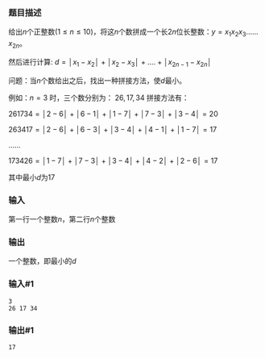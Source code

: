 ### 题目描述
给出$n$个正整数$(1≤n≤10)$，将这$n$个数拼成一个长$2n$位长整数：$y=x_1x_2x_3……x_{2n}$。

然后进行计算: $d=│x_1-x_2│+│x_2-x_3│+….+ │x_{2n-1}-x_{2n}│$

问题：当$n$个数给出之后，找出一种拼接方法，使$d$最小。

例如：$n=3$ 时，三个数分别为： $26,17,34$ 拼接方法有：

$26 17 34  =│2-6│+│6-1│+│1-7│+│7-3│+│3-4│=20$

$26 34 17 =│2-6│+│6-3│+│3-4│+│4-1│+│1-7│=17$

$……$

$17 34 26 =│1-7│+│7-3│+│3-4│+│4-2│+│2-6│=17$

其中最小$d$为$17$

### 输入
第一行一个整数$n$，第二行$n$个整数

### 输出
一个整数，即最小的$d$

### 输入#1
```
3
26 17 34
```
### 输出#1
```
17
```